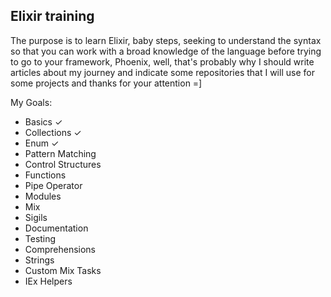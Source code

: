 ## Elixir training


The purpose is to learn Elixir, baby steps, seeking to understand the syntax
so that you can work with a broad knowledge of the language before trying to 
go to your framework, Phoenix, well, that's probably why I should write articles
about my journey and indicate some repositories that I will use for some projects
and thanks for your attention =]

My Goals:

- Basics ✓
- Collections ✓
- Enum ✓
- Pattern Matching
- Control Structures
- Functions
- Pipe Operator
- Modules
- Mix
- Sigils
- Documentation
- Testing
- Comprehensions
- Strings
- Custom Mix Tasks
- IEx Helpers
